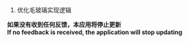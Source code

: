 ﻿1. 优化毛玻璃实现逻辑
   
**如果没有收到任何反馈，本应用将停止更新   
If no feedback is received, the application will stop updating**
